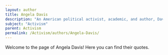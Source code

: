 ```yaml
---
layout: author
title: Angela Davis
description: "An American political activist, academic, and author, Davis is known for her work in the civil rights movement and her involvement with the Black Panther Party."
subject: "Activism"
parent: Activism
permalink: /Activism/authors/Angela-Davis/
---
```


Welcome to the page of Angela Davis! Here you can find their quotes.
